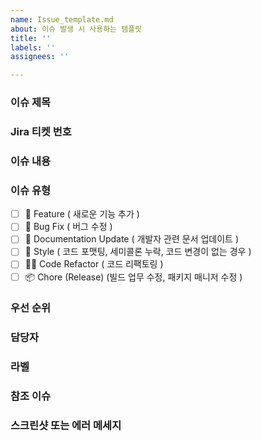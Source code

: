 ```yaml
---
name: Issue_template.md
about: 이슈 발생 시 사용하는 템플릿
title: ''
labels: ''
assignees: ''

---
```


### 이슈 제목

### Jira 티켓 번호

### 이슈 내용

### 이슈 유형
- [ ] 🍕 Feature ( 새로운 기능 추가 )
- [ ] 🐛 Bug Fix ( 버그 수정 )
- [ ] 📝 Documentation Update ( 개발자 관련 문서 업데이트 )
- [ ] 🎨 Style ( 코드 포맷팅, 세미콜론 누락, 코드 변경이 없는 경우 )
- [ ] 🧑‍💻 Code Refactor ( 코드 리팩토링 )
- [ ] 📦 Chore (Release) (빌드 업무 수정, 패키지 매니저 수정 )

### 우선 순위

### 담당자

### 라벨

### 참조 이슈

### 스크린샷 또는 에러 메세지
